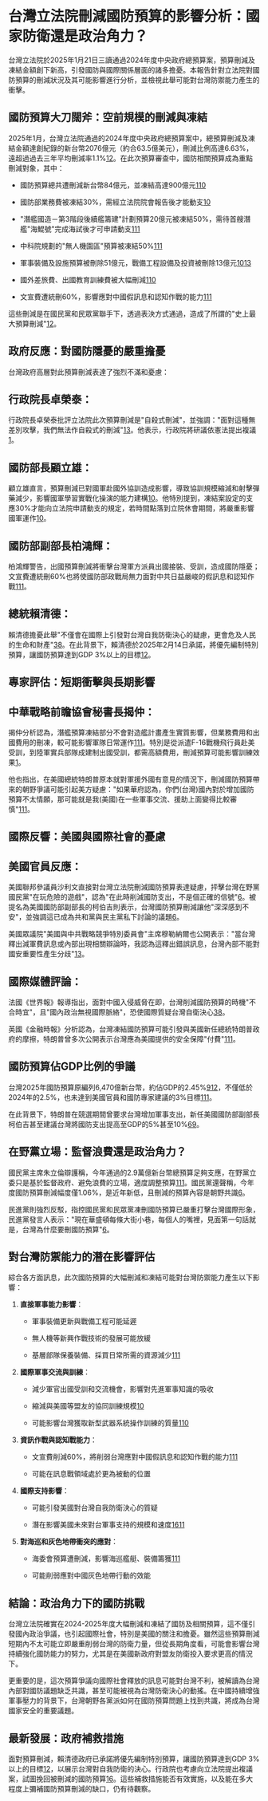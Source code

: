
# 台灣立法院刪減國防預算的影響分析：國家防衛還是政治角力？

台灣立法院於2025年1月21日三讀通過2024年度中央政府總預算案，預算刪減及凍結金額創下新高，引發國防與國際關係層面的諸多擔憂。本報告針對立法院對國防預算的刪減狀況及其可能影響進行分析，並檢視此舉可能對台灣防禦能力產生的衝擊。

## 國防預算大刀闊斧：空前規模的刪減與凍結

2025年1月，台灣立法院通過的2024年度中央政府總預算案中，總預算刪減及凍結金額達創紀錄的新台幣2076億元（約合63.5億美元），刪減比例高達6.63%，遠超過過去三年平均刪減率1.1%[1](https://www.voacantonese.com/a/taiwan-government-faces-record-high-budget-cuts/7949813.html)[2](https://www.rfi.fr/tw/%E6%B8%AF%E6%BE%B3%E5%8F%B0/20250121-%E5%8F%B0%E7%81%A32025%E7%B8%BD%E9%A0%90%E7%AE%97%E6%A1%88%E7%B5%82%E9%81%8E%E4%BA%86-%E4%BD%86%E5%88%AA%E5%87%8D%E9%87%91%E9%A1%8D%E5%8F%B2%E4%B8%8A%E6%9C%80%E9%AB%98)。在此次預算審查中，國防相關預算成為重點刪減對象，其中：

- 國防預算總共遭刪減新台幣84億元，並凍結高達900億元[1](https://www.voacantonese.com/a/taiwan-government-faces-record-high-budget-cuts/7949813.html)[10](https://www.upmedia.mg/news_info.php?Type=24&SerialNo=225072)
    
- 國防部業務費被凍結30%，需經立法院院會報告後才能動支[10](https://www.upmedia.mg/news_info.php?Type=24&SerialNo=225072)
    
- "潛艦國造－第3階段後續艦籌建"計劃預算20億元被凍結50%，需待首艘潛艦"海鯤號"完成海試後才可申請動支[1](https://www.voacantonese.com/a/taiwan-government-faces-record-high-budget-cuts/7949813.html)[11](https://www.voachinese.com/a/taiwan-government-faces-record-high-budget-cuts/7949399.html)
    
- 中科院規劃的"無人機園區"預算被凍結50%[1](https://www.voacantonese.com/a/taiwan-government-faces-record-high-budget-cuts/7949813.html)[11](https://www.voachinese.com/a/taiwan-government-faces-record-high-budget-cuts/7949399.html)
    
- 軍事裝備及設施預算被刪除51億元，戰備工程設備及投資被刪除13億元[10](https://www.upmedia.mg/news_info.php?Type=24&SerialNo=225072)[13](https://www.dpp.org.tw/anti_rumor/contents/145)
    
- 國外差旅費、出國教育訓練費被大幅刪減[1](https://www.voacantonese.com/a/taiwan-government-faces-record-high-budget-cuts/7949813.html)[10](https://www.upmedia.mg/news_info.php?Type=24&SerialNo=225072)
    
- 文宣費遭統刪60%，影響應對中國假訊息和認知作戰的能力[1](https://www.voacantonese.com/a/taiwan-government-faces-record-high-budget-cuts/7949813.html)[11](https://www.voachinese.com/a/taiwan-government-faces-record-high-budget-cuts/7949399.html)
    

這些刪減是在國民黨和民眾黨聯手下，透過表決方式通過，造成了所謂的"史上最大預算刪減"[1](https://www.voacantonese.com/a/taiwan-government-faces-record-high-budget-cuts/7949813.html)[2](https://www.rfi.fr/tw/%E6%B8%AF%E6%BE%B3%E5%8F%B0/20250121-%E5%8F%B0%E7%81%A32025%E7%B8%BD%E9%A0%90%E7%AE%97%E6%A1%88%E7%B5%82%E9%81%8E%E4%BA%86-%E4%BD%86%E5%88%AA%E5%87%8D%E9%87%91%E9%A1%8D%E5%8F%B2%E4%B8%8A%E6%9C%80%E9%AB%98)。

## 政府反應：對國防隱憂的嚴重擔憂

台灣政府高層對此預算刪減表達了強烈不滿和憂慮：

## 行政院長卓榮泰：

行政院長卓榮泰批評立法院此次預算刪減是"自殺式刪減"，並強調："面對這種無差別攻擊，我們無法作自殺式的刪減"[1](https://www.voacantonese.com/a/taiwan-government-faces-record-high-budget-cuts/7949813.html)[3](https://www.ettoday.net/news/20250125/2899274.htm)。他表示，行政院將研議依憲法提出複議[1](https://www.voacantonese.com/a/taiwan-government-faces-record-high-budget-cuts/7949813.html)。

## 國防部長顧立雄：

顧立雄直言，預算刪減已對國軍赴國外協訓造成影響，導致協訓規模縮減和射擊彈藥減少，影響國軍學習實戰化操演的能力建構[10](https://www.upmedia.mg/news_info.php?Type=24&SerialNo=225072)。他特別提到，凍結案設定的支應30%才能向立法院申請動支的規定，若時間點落到立院休會期間，將嚴重影響國軍運作[10](https://www.upmedia.mg/news_info.php?Type=24&SerialNo=225072)。

## 國防部副部長柏鴻輝：

柏鴻輝警告，出國預算刪減將衝擊台灣軍方派員出國接裝、受訓，造成國防隱憂；文宣費遭統刪60%也將使國防部政戰局無力面對中共日益嚴峻的假訊息和認知作戰[1](https://www.voacantonese.com/a/taiwan-government-faces-record-high-budget-cuts/7949813.html)[11](https://www.voachinese.com/a/taiwan-government-faces-record-high-budget-cuts/7949399.html)。

## 總統賴清德：

賴清德擔憂此舉"不僅會在國際上引發對台灣自我防衛決心的疑慮，更會危及人民的生命和財產"[3](https://www.ettoday.net/news/20250125/2899274.htm)[8](https://news.ltn.com.tw/news/world/breakingnews/4934914)。在此背景下，賴清德於2025年2月14日承諾，將優先編制特別預算，讓國防預算達到GDP 3%以上的目標[12](https://www.voacantonese.com/a/taiwan-s-defense-budget-to-reach-3-of-gdp-in-2025-20250214/7974807.html)。

## 專家評估：短期衝擊與長期影響

## 中華戰略前瞻協會秘書長揭仲：

揭仲分析認為，潛艦預算凍結部分不會對造艦計畫產生實質影響，但業務費用和出國費用的刪凍，較可能影響軍隊日常運作[1](https://www.voacantonese.com/a/taiwan-government-faces-record-high-budget-cuts/7949813.html)[11](https://www.voachinese.com/a/taiwan-government-faces-record-high-budget-cuts/7949399.html)。特別是從派遣F-16戰機飛行員赴美受訓，到陸軍實兵部隊成建制出國受訓，都需高額費用，刪減預算可能影響訓練效果[1](https://www.voacantonese.com/a/taiwan-government-faces-record-high-budget-cuts/7949813.html)。

他也指出，在美國總統特朗普原本就對軍援外國有意見的情況下，刪減國防預算帶來的朝野爭議可能引起美方疑慮："如果華府認為，你們(台灣)國內對於增加國防預算不太情願，那可能就是我(美國)在一些軍事交流、援助上面變得比較審慎"[1](https://www.voacantonese.com/a/taiwan-government-faces-record-high-budget-cuts/7949813.html)[11](https://www.voachinese.com/a/taiwan-government-faces-record-high-budget-cuts/7949399.html)。

## 國際反響：美國與國際社會的憂慮

## 美國官員反應：

美國聯邦參議員沙利文直接對台灣立法院刪減國防預算表達疑慮，抨擊台灣在野黨國民黨"在玩危險的遊戲"，認為"在此時削減國防支出，不是個正確的信號"[6](https://www.rfi.fr/tw/%E6%B8%AF%E6%BE%B3%E5%8F%B0/20250306-%E5%8F%B0%E7%81%A3%E5%9C%8B%E9%98%B2%E9%A0%90%E7%AE%97%E9%81%AD%E5%88%AA%E9%99%A4-%E9%80%A3%E7%BE%8E%E5%9C%8B%E8%AD%B0%E5%93%A1%E4%B9%9F%E8%A1%A8%E7%A4%BA%E4%B8%8D%E5%AE%89)。被提名為美國國防部副部長的柯伯吉則表示，台灣國防預算刪減讓他"深深感到不安"，並強調這已成為共和黨與民主黨私下討論的議題[6](https://www.rfi.fr/tw/%E6%B8%AF%E6%BE%B3%E5%8F%B0/20250306-%E5%8F%B0%E7%81%A3%E5%9C%8B%E9%98%B2%E9%A0%90%E7%AE%97%E9%81%AD%E5%88%AA%E9%99%A4-%E9%80%A3%E7%BE%8E%E5%9C%8B%E8%AD%B0%E5%93%A1%E4%B9%9F%E8%A1%A8%E7%A4%BA%E4%B8%8D%E5%AE%89)。

美國眾議院"美國與中共戰略競爭特別委員會"主席穆勒納爾也公開表示："當台灣釋出減軍費訊息或內部出現相關辯論時，我認為這釋出錯誤訊息，台灣內部不能對國安重要性產生分歧"[13](https://www.dpp.org.tw/anti_rumor/contents/145)。

## 國際媒體評論：

法國《世界報》報導指出，面對中國入侵威脅在即，台灣削減國防預算的時機"不合時宜"，且"國內政治無視國際脈絡"，恐使國際質疑台灣自衛決心[3](https://www.ettoday.net/news/20250125/2899274.htm)[8](https://news.ltn.com.tw/news/world/breakingnews/4934914)。

英國《金融時報》分析認為，台灣凍結國防預算可能引發與美國新任總統特朗普政府的摩擦，特朗普曾多次公開表示台灣應為美國提供的安全保障"付費"[1](https://www.voacantonese.com/a/taiwan-government-faces-record-high-budget-cuts/7949813.html)[11](https://www.voachinese.com/a/taiwan-government-faces-record-high-budget-cuts/7949399.html)。

## 國防預算佔GDP比例的爭議

台灣2025年國防預算原編列6,470億新台幣，約佔GDP的2.45%[9](https://www.bbc.com/zhongwen/trad/chinese-news-69305961)[12](https://www.voacantonese.com/a/taiwan-s-defense-budget-to-reach-3-of-gdp-in-2025-20250214/7974807.html)，不僅低於2024年的2.5%，也未達到美國官員和國防專家建議的3%目標[1](https://www.voacantonese.com/a/taiwan-government-faces-record-high-budget-cuts/7949813.html)[11](https://www.voachinese.com/a/taiwan-government-faces-record-high-budget-cuts/7949399.html)。

在此背景下，特朗普在競選期間曾要求台灣增加軍事支出，新任美國國防部副部長柯伯吉甚至建議台灣將國防支出提高至GDP的5%甚至10%[6](https://www.rfi.fr/tw/%E6%B8%AF%E6%BE%B3%E5%8F%B0/20250306-%E5%8F%B0%E7%81%A3%E5%9C%8B%E9%98%B2%E9%A0%90%E7%AE%97%E9%81%AD%E5%88%AA%E9%99%A4-%E9%80%A3%E7%BE%8E%E5%9C%8B%E8%AD%B0%E5%93%A1%E4%B9%9F%E8%A1%A8%E7%A4%BA%E4%B8%8D%E5%AE%89)[9](https://www.bbc.com/zhongwen/trad/chinese-news-69305961)。

## 在野黨立場：監督浪費還是政治角力？

國民黨主席朱立倫辯護稱，今年通過的2.9萬億新台幣總預算足夠支應，在野黨立委只是基於監督政府、避免浪費的立場，適度調整預算[1](https://www.voacantonese.com/a/taiwan-government-faces-record-high-budget-cuts/7949813.html)[11](https://www.voachinese.com/a/taiwan-government-faces-record-high-budget-cuts/7949399.html)。國民黨還聲稱，今年度國防預算刪減幅度僅1.06%，是近年新低，且刪減的預算內容是朝野共識[6](https://www.rfi.fr/tw/%E6%B8%AF%E6%BE%B3%E5%8F%B0/20250306-%E5%8F%B0%E7%81%A3%E5%9C%8B%E9%98%B2%E9%A0%90%E7%AE%97%E9%81%AD%E5%88%AA%E9%99%A4-%E9%80%A3%E7%BE%8E%E5%9C%8B%E8%AD%B0%E5%93%A1%E4%B9%9F%E8%A1%A8%E7%A4%BA%E4%B8%8D%E5%AE%89)。

民進黨則強烈反駁，指控國民黨和民眾黨凍刪國防預算已嚴重打擊台灣國際形象，民進黨發言人表示："現在華盛頓每條大街小巷，每個人的嘴裡，見面第一句話就是，台灣為什麼要刪國防預算"[6](https://www.rfi.fr/tw/%E6%B8%AF%E6%BE%B3%E5%8F%B0/20250306-%E5%8F%B0%E7%81%A3%E5%9C%8B%E9%98%B2%E9%A0%90%E7%AE%97%E9%81%AD%E5%88%AA%E9%99%A4-%E9%80%A3%E7%BE%8E%E5%9C%8B%E8%AD%B0%E5%93%A1%E4%B9%9F%E8%A1%A8%E7%A4%BA%E4%B8%8D%E5%AE%89)。

## 對台灣防禦能力的潛在影響評估

綜合各方面訊息，此次國防預算的大幅刪減和凍結可能對台灣防禦能力產生以下影響：

1. **直接軍事能力影響**：
    
    - 軍事裝備更新與戰備工程可能延遲
        
    - 無人機等新興作戰技術的發展可能放緩
        
    - 基層部隊保養裝備、採買日常所需的資源減少[1](https://www.voacantonese.com/a/taiwan-government-faces-record-high-budget-cuts/7949813.html)[11](https://www.voachinese.com/a/taiwan-government-faces-record-high-budget-cuts/7949399.html)
        
2. **國際軍事交流與訓練**：
    
    - 減少軍官出國受訓和交流機會，影響對先進軍事知識的吸收
        
    - 縮減與美國等盟友的協同訓練規模[10](https://www.upmedia.mg/news_info.php?Type=24&SerialNo=225072)
        
    - 可能影響台灣獲取新型武器系統操作訓練的質量[1](https://www.voacantonese.com/a/taiwan-government-faces-record-high-budget-cuts/7949813.html)[10](https://www.upmedia.mg/news_info.php?Type=24&SerialNo=225072)
        
3. **資訊作戰與認知戰能力**：
    
    - 文宣費削減60%，將削弱台灣應對中國假訊息和認知作戰的能力[1](https://www.voacantonese.com/a/taiwan-government-faces-record-high-budget-cuts/7949813.html)[11](https://www.voachinese.com/a/taiwan-government-faces-record-high-budget-cuts/7949399.html)
        
    - 可能在訊息戰領域處於更為被動的位置
        
4. **國際支持影響**：
    
    - 可能引發美國對台灣自我防衛決心的質疑
        
    - 潛在影響美國未來對台軍事支持的規模和速度[1](https://www.voacantonese.com/a/taiwan-government-faces-record-high-budget-cuts/7949813.html)[6](https://www.rfi.fr/tw/%E6%B8%AF%E6%BE%B3%E5%8F%B0/20250306-%E5%8F%B0%E7%81%A3%E5%9C%8B%E9%98%B2%E9%A0%90%E7%AE%97%E9%81%AD%E5%88%AA%E9%99%A4-%E9%80%A3%E7%BE%8E%E5%9C%8B%E8%AD%B0%E5%93%A1%E4%B9%9F%E8%A1%A8%E7%A4%BA%E4%B8%8D%E5%AE%89)[11](https://www.voachinese.com/a/taiwan-government-faces-record-high-budget-cuts/7949399.html)
        
5. **對海巡和灰色地帶衝突的應對**：
    
    - 海委會預算遭刪減，影響海巡艦艇、裝備籌獲[1](https://www.voacantonese.com/a/taiwan-government-faces-record-high-budget-cuts/7949813.html)[11](https://www.voachinese.com/a/taiwan-government-faces-record-high-budget-cuts/7949399.html)
        
    - 可能削弱應對中國灰色地帶行動的效能
        

## 結論：政治角力下的國防挑戰

台灣立法院確實在2024-2025年度大幅刪減和凍結了國防及相關預算，這不僅引發國內政治爭議，也引起國際社會，特別是美國的關注和擔憂。雖然這些預算刪減短期內不太可能立即嚴重削弱台灣的防衛力量，但從長期角度看，可能會影響台灣持續強化國防能力的努力，尤其是在美國新政府對盟友防衛投入要求更高的情況下。

更重要的是，這次預算爭議向國際社會釋放的訊息可能對台灣不利，被解讀為台灣內部對國防議題缺乏共識，甚至可能被視為台灣防衛決心的動搖。在中國持續增強軍事壓力的背景下，台灣朝野各黨派如何在國防預算問題上找到共識，將成為台灣國家安全的重要議題。

## 最新發展：政府補救措施

面對預算刪減，賴清德政府已承諾將優先編制特別預算，讓國防預算達到GDP 3%以上的目標[12](https://www.voacantonese.com/a/taiwan-s-defense-budget-to-reach-3-of-gdp-in-2025-20250214/7974807.html)，以展示台灣對自我防衛的決心。行政院也考慮向立法院提出複議案，試圖挽回被刪減的國防預算[1](https://www.voacantonese.com/a/taiwan-government-faces-record-high-budget-cuts/7949813.html)[6](https://www.rfi.fr/tw/%E6%B8%AF%E6%BE%B3%E5%8F%B0/20250306-%E5%8F%B0%E7%81%A3%E5%9C%8B%E9%98%B2%E9%A0%90%E7%AE%97%E9%81%AD%E5%88%AA%E9%99%A4-%E9%80%A3%E7%BE%8E%E5%9C%8B%E8%AD%B0%E5%93%A1%E4%B9%9F%E8%A1%A8%E7%A4%BA%E4%B8%8D%E5%AE%89)。這些補救措施能否有效實施，以及能在多大程度上彌補國防預算刪減的缺口，仍有待觀察。
